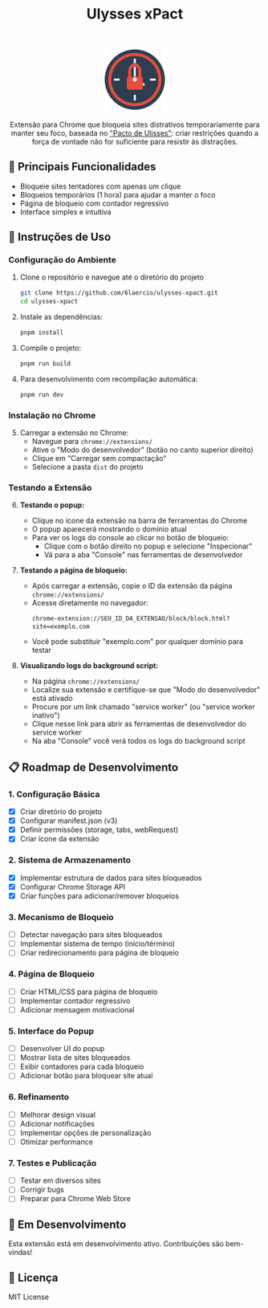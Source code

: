 <h1 align="center">Ulysses xPact</h1><br>

<p align="center">
  <a href="https://github.com/6laercio/ulysses-xpact/">
    <img src="https://raw.githubusercontent.com/6laercio/ulysses-xpact/refs/heads/main/public/icons/icon128.png" alt="Ulysses xPact logo" height="128">
  </a>
</p>

<p align="center">
  Extensão para Chrome que bloqueia sites distrativos temporariamente para manter seu foco, baseada no <a href="https://en.wikipedia.org/wiki/Ulysses_pact" target="_blank">"Pacto de Ulisses"</a>: criar restrições quando a força de vontade não for suficiente para resistir às distrações.
</p>

## 🚀 Principais Funcionalidades

- Bloqueie sites tentadores com apenas um clique
- Bloqueios temporários (1 hora) para ajudar a manter o foco
- Página de bloqueio com contador regressivo
- Interface simples e intuitiva

## 🔧 Instruções de Uso

### Configuração do Ambiente

1. Clone o repositório e navegue até o diretório do projeto

   ```bash
   git clone https://github.com/6laercio/ulysses-xpact.git
   cd ulysses-xpact
   ```

2. Instale as dependências:

   ```bash
   pnpm install
   ```

3. Compile o projeto:

   ```bash
   pnpm run build
   ```

4. Para desenvolvimento com recompilação automática:
   ```bash
   pnpm run dev
   ```

### Instalação no Chrome

5. Carregar a extensão no Chrome:
   - Navegue para `chrome://extensions/`
   - Ative o "Modo do desenvolvedor" (botão no canto superior direito)
   - Clique em "Carregar sem compactação"
   - Selecione a pasta `dist` do projeto

### Testando a Extensão

6. **Testando o popup:**

   - Clique no ícone da extensão na barra de ferramentas do Chrome
   - O popup aparecerá mostrando o domínio atual
   - Para ver os logs do console ao clicar no botão de bloqueio:
     - Clique com o botão direito no popup e selecione "Inspecionar"
     - Vá para a aba "Console" nas ferramentas de desenvolvedor

7. **Testando a página de bloqueio:**

   - Após carregar a extensão, copie o ID da extensão da página `chrome://extensions/`
   - Acesse diretamente no navegador:
     ```
     chrome-extension://SEU_ID_DA_EXTENSAO/block/block.html?site=exemplo.com
     ```
   - Você pode substituir "exemplo.com" por qualquer domínio para testar

8. **Visualizando logs do background script:**
   - Na página `chrome://extensions/`
   - Localize sua extensão e certifique-se que "Modo do desenvolvedor" está ativado
   - Procure por um link chamado "service worker" (ou "service worker inativo")
   - Clique nesse link para abrir as ferramentas de desenvolvedor do service worker
   - Na aba "Console" você verá todos os logs do background script

## 📋 Roadmap de Desenvolvimento

### 1. Configuração Básica

- [x] Criar diretório do projeto
- [x] Configurar manifest.json (v3)
- [x] Definir permissões (storage, tabs, webRequest)
- [x] Criar ícone da extensão

### 2. Sistema de Armazenamento

- [x] Implementar estrutura de dados para sites bloqueados
- [x] Configurar Chrome Storage API
- [x] Criar funções para adicionar/remover bloqueios

### 3. Mecanismo de Bloqueio

- [ ] Detectar navegação para sites bloqueados
- [ ] Implementar sistema de tempo (início/término)
- [ ] Criar redirecionamento para página de bloqueio

### 4. Página de Bloqueio

- [ ] Criar HTML/CSS para página de bloqueio
- [ ] Implementar contador regressivo
- [ ] Adicionar mensagem motivacional

### 5. Interface do Popup

- [ ] Desenvolver UI do popup
- [ ] Mostrar lista de sites bloqueados
- [ ] Exibir contadores para cada bloqueio
- [ ] Adicionar botão para bloquear site atual

### 6. Refinamento

- [ ] Melhorar design visual
- [ ] Adicionar notificações
- [ ] Implementar opções de personalização
- [ ] Otimizar performance

### 7. Testes e Publicação

- [ ] Testar em diversos sites
- [ ] Corrigir bugs
- [ ] Preparar para Chrome Web Store

## 🔧 Em Desenvolvimento

Esta extensão está em desenvolvimento ativo. Contribuições são bem-vindas!

## 📜 Licença

MIT License
